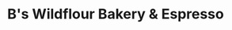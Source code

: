 ---
title: "B's Wildflour Bakery & Espresso"
url: /perryton/bs-wildflour-bakery-und-espresso/
shop: Bäckerei
---